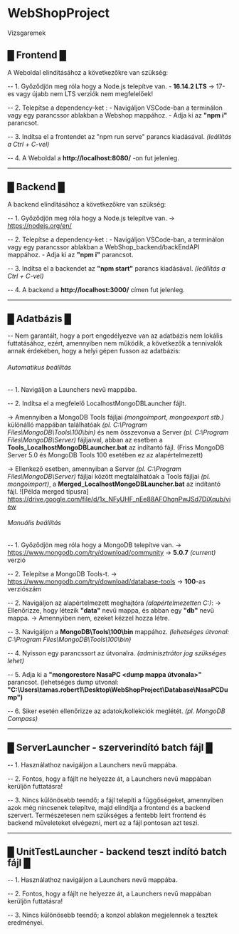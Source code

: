 # WebShopProject
Vizsgaremek

## █ Frontend █

A Weboldal elindításához a következőkre van szükség:

-- 1. Győződjön meg róla hogy a Node.js telepítve van.
        - **16.14.2 LTS** -> 17-es vagy újabb nem LTS verziók nem megfelelőek!

-- 2. Telepítse a dependency-ket :
        - Navigáljon VSCode-ban a terminálon vagy egy parancssor ablakban
          a Webshop mappához.
        - Adja ki az **"npm i"** parancsot.

-- 3. Indítsa el a frontendet az "npm run serve" parancs kiadásával. 
*(leállítás a Ctrl + C-vel)*

-- 4. A Weboldal a **http://localhost:8080/** -on fut jelenleg.

-----------------------------------------------------------------------------

## █ Backend █

A backend elindításához a következőkre van szükség:

-- 1. Győződjön meg róla hogy a Node.js telepítve van.
        -> https://nodejs.org/en/
        
-- 2. Telepítse a dependency-ket :
        - Navigáljon VSCode-ban, a terminálon vagy egy parancssor ablakban
          a WebShop_backend/backEndAPI mappához.
        - Adja ki az **"npm i"** parancsot.
        
-- 3. Indítsa el a backendet az **"npm start"** parancs kiadásával. 
*(leállítás a Ctrl + C-vel)*

-- 4. A backend a **http://localhost:3000/** címen fut jelenleg.

-----------------------------------------------------------------------------

## █ Adatbázis █

-- Nem garantált, hogy a port engedélyezve van az adatbázis
   nem lokális futtatásához, ezért, amennyiben nem működik,
   a következők a tennivalók annak érdekében, hogy a helyi gépen
   fusson az adatbázis:

###### Automatikus beállítás
   
-- 1. Navigáljon a Launchers nevű mappába.

-- 2. Indítsa el a megfelelő LocalhostMongoDBLauncher fájlt.

-> Amennyiben a MongoDB Tools fájljai *(mongoimport, mongoexport stb.)*
        különálló mappában találhatóak *(pl. C:\Program Files\MongoDB\Tools\100\bin)*
        és nem összevonva a Server *(pl. C:\Program Files\MongoDB\Server)* fájljaival,
         abban az esetben a **Tools_LocalhostMongoDBLauncher.bat** az indítantó fájl.
        (Friss MongoDB Server 5.0 és MongoDB Tools 100 esetében ez az alapértelmezett)
        
-> Ellenkező esetben, amennyiban a Server *(pl. C:\Program Files\MongoDB\Server)*
        fájljai között megtalálhatóak a Tools fájljai *(pl. mongoimport)*,
        a **Merged_LocalhostMongoDBLauncher.bat** az indítantó fájl.
        ![Példa merged típusra] https://drive.google.com/file/d/1x_NFyUHF_nEe88AFOhqnPwJSd7DiXqub/view

###### Manuális beállítás

-- 1. Győződjön meg róla hogy a MongoDB telepítve van.
        -> https://www.mongodb.com/try/download/community
                -> **5.0.7** *(current)* verzió

-- 2. Telepítse a MongoDB Tools-t.
        -> https://www.mongodb.com/try/download/database-tools
                -> **100**-as verziószám
        
-- 2. Navigáljon az alapértelmezett meghajtóra *(alapértelmezetten C:)*:
        -> Ellenőrizze, hogy létezik **"data"** nevű mappa, és abban egy **"db"** nevű mappa.
                -> Amennyiben nem, ezeket kézzel hozza létre.
                
-- 3. Navigáljon a **MongoDB\Tools\100\bin** mappához. *(lehetséges útvonal: C:\Program Files\MongoDB\Tools\100\bin)*

-- 4. Nyisson egy parancssort az útvonalra. *(adminisztrátor jog szükséges lehet)*

-- 5. Adja ki a **"mongorestore NasaPC <dump mappa útvonala>"** parancsot.
        (lehetséges dump útvonal: **"C:\Users\tamas.robert1\Desktop\WebShopProject\Database\NasaPCDump")**
      
-- 6. Siker esetén ellenőrizze az adatok/kollekciók meglétét. *(pl. MongoDB Compass)*

-----------------------------------------------------------------------------

## █ ServerLauncher - szerverindító batch fájl █

-- 1. Használathoz navigáljon a Launchers nevű mappába.

-- 2. Fontos, hogy a fájlt ne helyezze át, a Launchers nevű mappában kerüljön futtatásra!

-- 3. Nincs különösebb teendő; a fájl telepíti a függőségeket, amennyiben azok még nincsenek telepítve, majd elindítja a frontend és a backend szervert. Természetesen nem szükséges a fentebb leírt frontend és backend műveleteket elvégezni, mert ez a fájl pontosan azt teszi.

-----------------------------------------------------------------------------

## █ UnitTestLauncher - backend teszt indító batch fájl █

-- 1. Használathoz navigáljon a Launchers nevű mappába.

-- 2. Fontos, hogy a fájlt ne helyezze át, a Launchers nevű mappában kerüljön futtatásra!

-- 3. Nincs különösebb teendő; a konzol ablakon megjelennek a tesztek eredményei.
        


